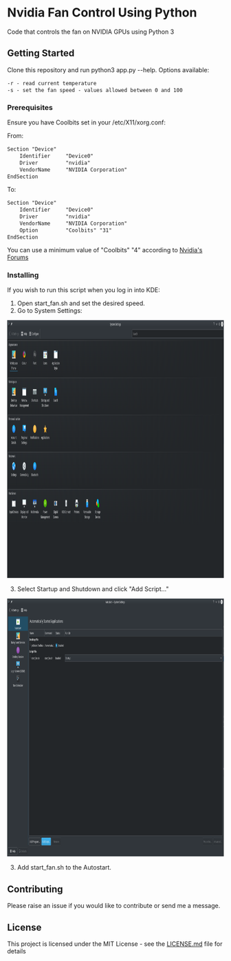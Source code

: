 # Nvidia Fan Control Using Python

Code that controls the fan on NVIDIA GPUs using Python 3

## Getting Started

Clone this repository and run python3 app.py --help.
Options available:
```
-r - read current temperature
-s - set the fan speed - values allowed between 0 and 100
```

### Prerequisites

Ensure you have Coolbits set in your /etc/X11/xorg.conf:

From:
```
Section "Device"
    Identifier     "Device0"
    Driver         "nvidia"
    VendorName     "NVIDIA Corporation"
EndSection
```

To:

```
Section "Device"
    Identifier     "Device0"
    Driver         "nvidia"
    VendorName     "NVIDIA Corporation"
    Option         "Coolbits" "31"
EndSection
```
You can use a minimum value of "Coolbits" "4" according to [Nvidia's Forums](https://devtalk.nvidia.com/default/topic/1003810/linux/adjust-nvidia-gpu-fan-speed-multiple-gpus-one-monitor-/)

### Installing

If you wish to run this script when you log in into KDE:
1. Open start_fan.sh and set the desired speed.
2. Go to System Settings:

<img
    src="./autostart_pngs/system_settings.png"
    width=1000
    height=600>
</img>


3. Select Startup and Shutdown and click "Add Script..."


<img
    src="./autostart_pngs/startup_and_shutdown.png"
    alt="KDE Startup and Shutdown"
    width=1000
    height=600>
</img>

3. Add start_fan.sh to the Autostart.

## Contributing

Please raise an issue if you would like to contribute or send me a message.

## License

This project is licensed under the MIT License - see the [LICENSE.md](LICENSE.md) file for details

